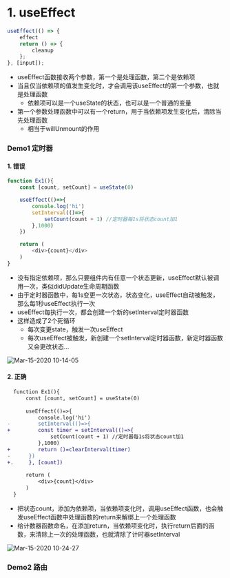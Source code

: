 
# 1. useEffect

```javascript
useEffect(() => {
    effect
    return () => {
        cleanup
    };
}, [input]);
```
- useEffect函数接收两个参数，第一个是处理函数，第二个是依赖项
- 当且仅当依赖项的值发生变化时，才会调用该useEffect的第一个参数，也就是处理函数
  - 依赖项可以是一个useState的状态，也可以是一个普通的变量
- 第一个参数处理函数中可以有一个return，用于当依赖项发生变化后，清除当先处理函数
    - 相当于willUnmount的作用 
    
### Demo1 定时器
#### 1. 错误
```javascript
function Ex1(){
    const [count, setCount] = useState(0)

    useEffect(()=>{
        console.log('hi')
        setInterval(()=>{
            setCount(count + 1) //定时器每1s将状态count加1
        },1000)
    })

    return (
        <div>{count}</div>
    )
}
```
- 没有指定依赖项，那么只要组件内有任意一个状态更新，useEffect默认被调用一次，类似didUpdate生命周期函数
- 由于定时器函数中，每1s变更一次状态，状态变化，useEffect自动被触发，那么每1秒useEffect执行一次
- useEffect每执行一次，都会创建一个新的setInterval定时器函数
- 这样造成了2个死循环
    - 每次变更state，触发一次useEffect
    - 每次useEffect被触发，新创建一个setInterval定时器函数，新定时器函数又会更改状态...
    
![Mar-15-2020 10-14-05](https://user-images.githubusercontent.com/26485327/76693764-bd501300-66a5-11ea-8370-661a370b4526.gif)


#### 2. 正确
```diff
  function Ex1(){
      const [count, setCount] = useState(0)
  
      useEffect(()=>{
          console.log('hi')
-         setInterval(()=>{
+         const timer = setInterval(()=>{
              setCount(count + 1) //定时器每1s将状态count加1
          },1000)
+         return ()=clearInterval(timer)
-      })
+.     }, [count])
  
      return (
          <div>{count}</div>
      )
  }
```
- 把状态count，添加为依赖项，当依赖项变化时，调用useEffect函数，也会触发useEffect函数中处理函数的return来解绑上一个处理函数
- 给计数器函数命名，在添加return，当依赖项变化时，执行return后面的函数，来清除上一次的处理函数，也就清除了计时器setInterval

![Mar-15-2020 10-24-27](https://user-images.githubusercontent.com/26485327/76693903-313eeb00-66a7-11ea-8f99-6774529f1789.gif)




### Demo2 路由

















